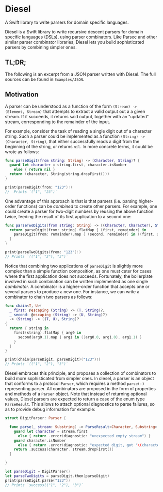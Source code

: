 # Diesel

A Swift library to write parsers for domain specific languages.

Diesel is a Swift library to write recursive descent parsers for domain specific languages (DSLs),
using parser combinators.
Like [Parsec](https://hackage.haskell.org/package/parsec) and other similar parser combinator libraries,
Diesel lets you build sophisticated parsers by combining simpler ones.

## TL;DR;

The following is an excerpt from a JSON parser written with Diesel.
The full sources can be found in `Examples/JSON`.



## Motivation

A parser can be understood as a function of the form `(Stream) -> (Element, Stream)`
that attempts to extract a valid output out a a given stream.
If it succeeds, it returns said output,
together with an "updated" stream, corresponding to the remainder of the input.

For example, consider the task of reading a single digit out of a character string.
Such a parser could be implemented as a function `(String) -> (Character, String)`,
that either successfully reads a digit from the beginning of the string, or returns `nil`.
In more concrete terms, it could be wrote as follows:

```swift
func parseDigit(from string: String) -> (Character, String)? {
  guard let character = string.first, character.isNumber
    else { return nil }
  return (character, String(string.dropFirst()))
}

print(parseDigit(from: "123")!)
//  Prints `("1", "23")`
```

One advantage of this approach is that is that parsers
(i.e. parsing higher-order functions)
can be *combined* to create other parsers.
For example, one could create a parser for two-digit numbers by reusing the above function twice,
feeding the result of its first application to a second one:

```swift
func parseTwoDigits(from string: String) -> ((Character, Character), String)? {
  return parseDigit(from: string).flatMap { (first, remainder) in
    parseDigit(from: remainder).map { (second, remainder) in ((first, second), remainder) }
  }
}

print(parseTwoDigits(from: "123")!)
// Prints `(("1", "2"), "3")`
```

Notice that combining two applications of `parseDigit` is slightly more complex than a simple function composition,
as one must cater for cases where the first application does not succeeds.
Fortunately, the boilerplate involved in such combination can be written implemented as one single *combinator*. A combinator is a higher-order function that accepts one or several parsers to produce a new one.
For instance, we can write a combinator to chain two parsers as follows:

```swift
func chain<T, U>(
  _ first: @escaping (String) -> (T, String)?,
  _ second: @escaping (String) -> (U, String)?)
  -> (String) -> ((T, U), String)?
{
  return { string in
    first(string).flatMap { arg0 in
      second(arg0.1).map { arg1 in ((arg0.0, arg1.0), arg1.1) }
    }
  }
}

print(chain(parseDigit, parseDigit)("123")!)
// Prints `(("1", "2"), "3")`
```

Diesel embraces this principle, and proposes a collection of combinators
to build more sophisticated from simpler ones.
In diesel, a parser is an object that conforms to a protocol `Parser`,
which requires a method `parse(:)` representing parser.
All combinators are proposed in the form of properties and methods of a `Parser` object.
Note that instead of returning optional values,
Diesel parsers are expected to return a case of the enum type `ParseResult`.
This allows to attach optional diagnostics to parse failures,
so as to provide debug information for example:

```swift
struct DigitParser: Parser {

  func parse(_ stream: Substring) -> ParseResult<Character, Substring> {
    guard let character = stream.first
      else { return .error(diagnostic: "unexpected empty stream") }
    guard character.isNumber
      else { return .error(diagnostic: "expected digit, got '\(character)'") }
    return .success(character, stream.dropFirst())
  }

}

let parseDigit = DigitParser()
let parseTwoDigits = parseDigit.then(parseDigit)
print(parseDigit.parse("123"))
// Prints `success(("1", "2"), "3")`
```
